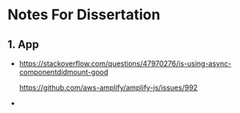 # Notes For Dissertation



## 1.  App

+ https://stackoverflow.com/questions/47970276/is-using-async-componentdidmount-good    

  https://github.com/aws-amplify/amplify-js/issues/992

+ 

